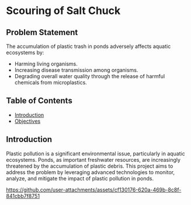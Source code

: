 # Scouring of Salt Chuck

## Problem Statement
The accumulation of plastic trash in ponds adversely affects aquatic ecosystems by:
- Harming living organisms.
- Increasing disease transmission among organisms.
- Degrading overall water quality through the release of harmful chemicals from microplastics.

## Table of Contents
- [Introduction](#introduction)
- [Objectives](#objectives)
## Introduction
Plastic pollution is a significant environmental issue, particularly in aquatic ecosystems. Ponds, as important freshwater resources, are increasingly threatened by the accumulation of plastic debris. This project aims to address the problem by leveraging advanced technologies to monitor, analyze, and mitigate the impact of plastic pollution in ponds.


https://github.com/user-attachments/assets/cf130176-620a-469b-8c8f-841cbb7f8751


